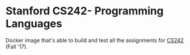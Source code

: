 # Stanford CS242- Programming Languages

Docker image that's able to build and test all the assignments for
[CS242](http://cs242.stanford.edu) (Fall '17).
